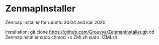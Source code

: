 # ZenmapInstaller
Zenmap installer for ubuntu 20.04 and kali 2020

installation: git clone https://github.com/Grouvya/ZenmapInstaller.git
cd ZenmapInstaller
sudo chmod +x ZMI.sh
sudo ./ZMI.sh
